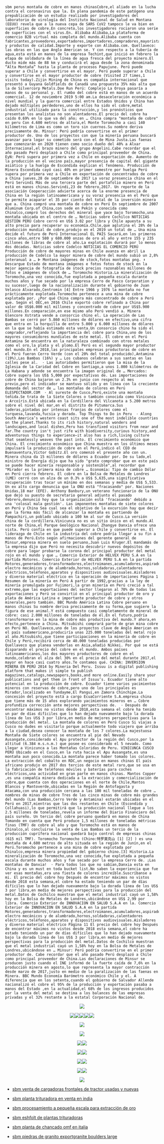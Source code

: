 
```
sbm perus montaña de cobre en manos chinasCobre,el aliado en la lucha contra el coronavirus que la. En plena pandemia de este patógeno una prepublicación de un estudio realizado por investigadores del laboratorio de virología del Instituto Nacional de Salud en Montana (EEUU) revela que a la nueva cepa de SARS CoV2 tampoco le va bien en superficies de cobre.En concreto,los investigadores rociaron una serie de superficies con el virus.En. Alibaba Alibaba,La plataforma de comercio B2B virtual más completa del mundo.Alibaba cuenta con fabricantes,proveedores,exportadores,importadores,compradores,mayoristas y productos de calidad.Importe y exporte con Alibaba.com. Quellaveco: las obras en las que Anglo American se. Y con respecto a la tubería de agua,esta está en manos de la empresa Techint,que inició en febrero la etapa de soldadura de la línea de agua fresca del proyecto minero.El ducto mide más de 88 km y conducirá el agua desde la zona denominada “Alta Montaña” hasta la planta de procesos Papujune. Perú puede superar a Chile y convertirse en el mayor. Perú puede superar a Chile y convertirse en el mayor productor de cobre (Visited 27 times,1 visits today).Zijin Mining de China es compañía internacional que presentó a Guyana Goldfields de Canadá una propuesta 35% más alta que la de Silvercorp Metals.Doe Run Perú: Complejo La Oroya pasaría a manos de su personal y. El rumbo del cobre está en manos de un acuerdo comercial. 12 de noviembre 2019 5:00 am.La desaceleración económica a nivel mundial y la guerra comercial entre Estados Unidos y China han dejado múltiples perdedores,uno de ellos ha sido el cobre,metal industrial utilizado para la construcción,y los pronósticos que presentan los analistas no son alentadores.El precio del cobre ha caído 0.69% en lo que va del año; en … China compra "montaña de cobre" en peru Con 4.600 metros de altura,el Monte Toromocho a casi 140 kilómetros de Lima es como un toro sin cuernos.Su nombre deriva precisamente de. Minsur: Perú podría convertirse en el primer productor de. Uno de los proyectos con que la minería peruana buscará avanzar para logar su cometido será con el de Mina Justa.Las faenas que comenzarán en 2020 tienen como socio dueño del 40% a Alxar Internacional,el brazo minero del grupo Angelini.Cabe recordar que el año pasado Perú desplazó a Chile como principal proveedor de China. EyN: Perú supera por primera vez a Chile en exportación de. Aumento de la producción en el vecino país,mayor presencia de capital del gigante asiático y la huelga de Escondida explican el fenómeno. Producción de Minera Escondida cayó casi 40% en primer semestre por huelga Perú supera por primera vez a Chile en exportación de concentrados de cobre a China jueves,28 de septiembre de 2017 La voraz presencia china en el Perú Servindi Más de una tercera parte del portafolio minero en Perú está en manos chinas.Servindi,23 de febrero,2017. Un reporte de la asociación Cooperacción advierte acerca de la enorme presencia de China en la región latinoamericana y su voraz presencia en el Perú que le permite acaparar el 35 por ciento del total de la inversión minera que a. China compró una montaña de cobre en Perú En septiembre de 2007 Aluminum Corp.of China,con sede en Pekín y conocida como Chinalco,compró los derechos del mineral que yace bajo Toromocho,una montaña ubicada en el centro de … Noticias sobre Cochilco NOTICIAS GESTIÓN PERÚ Cobre cerró en US$ 3.02 por libra y Chile apuesta a su alto precio para recuperar su economía.Chile,que aglutina el 28% de la producción mundial de cobre,produjo en el 2019 un total de … Una mina decide el futuro de Perú Internacional EL PAÍS Sacará,en los primeros cinco años,entre 580 y 680.000 onzas de oro al año y entre 155 y 235 millones de libras de cobre al año.La explotación durará por lo menos dos décadas. Noticias sobre Codelco NOTICIAS EL COMERCIO PERÚ Producción de cobre de mayores minas en Chile avanza en abril La producción de Codelco la mayor minera de cobre del mundo subió un 2,8% interanual a … ᐈ Montana imágenes de stock,fotos montañas png. ⬇ Descargue Estado de montana imágenes e fotos fotos de stock en la mejor agencia de fotografía de stock precios razonables millones de fotos e imágenes de stock de … Toromocho Historia.La mineralización de Toromocho,una vez conocida,fue explotada a pequeña escala durante muchos años y fue secado por la empresa Cerro de Pasco Corporation y su sucesor,luego de la nacionalización durante el gobierno de Juan Velasco Alvarado,Centromin [4] Entre 1966 y 1976 la montaña no fue prácticamente explotada.Toromocho pertenece a una mina de cobre explotada por. ¿Por qué China compra más concentrado de cobre a Perú que. Según el OEC,en 2016 Chile exportó cobre refinado a China por valor de US$6.000 mil millones y concentrado de cobre por US$5.900 millones.En comparación,en ese mismo año Perú vendió a. Minera Glencore Xstrata vende a consorcio chino el. La operación de Las Bambas se cerró por 5.860 millones de dólares en efectivo,una cifra que entra en la horquilla de entre 5.000 y 6.000 millones de dólares en la que se había estimado esta venta.Un consorcio chino ha sido el comprador,reflejando la importancia del cobre para China,uno de los mayores consumidores mundiales de este metal. El cobre en el Perú Antamina Se encuentra en la naturaleza combinado con otros metales como el oro,la plata y el plomo.El Perú es el segundo mayor productor del mundo.En el 2018,las principales empresas productoras de cobre en el Perú fueron Cerro Verde (con el 20% del total producido),Antamina (19%),Las Bambas (16%) y … Los cubanos celebran a sus santas en las calles pese al.  · Las autoridades permitieron que la misa de la Iglesia de la Caridad del Cobre en Santiago,a unos 1.000 kilómetros de La Habana y adonde se encuentra la imagen original de … Mercados: Cobre supera los US$ 5,000 por expectativas de. Las importaciones de cobre de China bajaron un 2.3% en junio con respecto al mes previo,pero el indicador se mantuvo sólido y en línea con la creciente demanda del sector de … las montañas de colores en Perú ELESPECTADOR.COM  · Al sureste de Cusco,Perú,existe una montaña teñida.Se trata de la Siete Colores o también conocida como Vinicunca o Arcoíris.Está ubicada en la Cordillera del Vilcanota a 5.200 metros sobre el nivel del mar,en el distrito de Pitumarca.Sus laderas,pintadas por intensas franjas de colores como el turquesa,lavanda,fucsia y dorado. Top Things to Do in Peru  · Along South America’s western coast sits one of the most indelible countries on the planet.Thanks to its rich history,natural wonders and landscapes,and local dishes,Peru has transfixed visitors from near and far.The country isn't just rife with biodiversity,curious history,and adventurous things to experience—it also has a rich,living culture that seamlessly weaves the past into. El crecimiento económico que China. El crecimiento económico que China muestra en los últimos meses impulsará la producción de cobre en el Perú,indicó el CEO de Buenaventura,Víctor Gobitz.El oro comenzó el presente año con un. Minera china da 15 millones de dólares a Ecuador por. De su lado,el ministro de Energía dijo que ha sido "grato comprobar que en este país se puede hacer minería responsable y sostenible",al recordar que "Mirador es la primera mina de cobre … Economía: Tipo de cambio Dólar en Perú cierra febrero. El cobre en la Bolsa de Metales de Londres (LME) cerró con un alza de un 0.3% a US$ 5,635,una significativa recuperación tras tocar un mínimo en dos semanas y media de US$ 5,533. Un ex alto cargo denuncia que la ONU está "fracasando" por. Naciones Unidas,18 mar (EFE). Anthony Banbury,un veterano funcionario de la ONU que dejó su puesto de secretario general adjunto el pasado febrero,denunció hoy que la organización está 'fracasando' debido a una 'colosal mala gestión'. Las imponentes montañas de siete colores en Perú y China Sea cual sea el objetivo de la excursión hay que decir que la forma más fácil de alcanzar la montaña es partiendo de Pampachiri,un poblado ubicado a 100 km al sur de Cusco.La versión china de la cordillera.Vinicunca no es un sitio único en el mundo.Al norte de China,el Parque Geológico Nacional Zhangye Danxia ofrece una vista. Perú confía en que puede superar a Chile y convertirse en. El liderazgo de Chile en la industria del cobre podría llegar a su fin a manos de Perú.Esto según afirmaciones del gerente general de Minsur,empresa minera en suelo peruano,Juan Luis Kruger.El mandamás de la empresa dijo que Perú no necesita descubrir nuevos depósitos de cobre para logar probarse la corona del principal productor del metal rojo en el mundo y que … Comercio Exterior de HELVEX PERU S.A en la partida Motores. Comercio Exterior de HELVEX PERU S.A en la partida Motores,generadores,transformadores,electroimanes,acumuladores,aspiradoras,aparatos electro mecánicos y de alumbrado,hornos,soldadoras,calentadores eléctricos,teléfonos,aparatos y dispositivos audiovisuales.Aisladores y diverso material eléctrico en la operación de importaciones Página 1 Resumen de la minería en Perú A partir de 1992,gracias a la ley de minería promulgada por Fujimori,la gran minería en Perú creció a tal extremo,que las exportaciones del sector llegaron al 70% de todas las exportaciones y Perú se convirtió en el principal productor de oro y plata de América Latina e importante productor de cobre y otros minerales,pero también. BBC Mundo América Latina Cobre peruano en manos chinas Su nombre deriva precisamente de su forma,que sugiere la figura de ese animal.Y está compuesto casi completamente de mineral de cobre: casi 2.000 millones de toneladas de él.En el futuro,podría transformarse en la mina de cobre más productiva del mundo.Y ahora,en efecto,pertenece a China. Mitsubishi comprará parte de gran mina cobre en Perú NO. Quellaveco,uno de los proyectos clave de Anglo American en el país sudamericano,produciría unas 225.000 toneladas del metal rojo al año.Mitsubishi,que tiene participaciones en la minería de cobre en Chile y Perú,recibirá cerca de 40.000 toneladas producidas por Quellaveco que planea venderlas en Asia,añadió Nikkei. Por qué se está disparando el precio del cobre en el mundo. Ambos países latinoamericanos,los dos mayores productores de cobre en el mundo,celebran el alza del 30% en el precio del metal durante 2017,el mayor en hace casi cuatro años.Te contamos qué. CHINA: INVERSION MINERA EN PERÚ 2014 by Mineria Del Peru. Issuu is a digital publishing platform that makes it simple to publish magazines,catalogs,newspapers,books,and more online.Easily share your publications and get them in front of Issuu’s. Ecuador tiene alto potencial en la producción de cobre. Ecuador tiene varios yacimientos mineros con reservas de cobre,pero uno de los principales es Mirador,localizado en Tundayme,El Pangui,en Zamora Chinchipe.La concesión del proyecto está a cargo EcuaCorriente S.A.empresa china que tiene más de 15 años explorando yacimientos mineros en … Cobre profundiza corrección ante mejores perspectivas de.  · Después de encontrar máximos no vistos desde 2018,esta semana el cobre ha tenido un par de días difíciles que lo han dejado nuevamente bajo la dorada línea de los US$ 3 por libra,en medio de mejores perspectivas para la producción del metal. La montaña de colores en Perú Cusco Si viajas a Cusco no dudes en visitarlo porque actualmente todo viajero que arriba a la ciudad,desea conocer la montaña de los 7 colores.La majestuosa Montaña de Siete colores se encuentra al pie del Nevado Ausangate,considerado el Apu protector de la región del Cusco,por la altitud (6.384 m.s.n.m.) que posee es considerado el 5 nevado. Como Llegar a Vinicunca a las Montañas Coloridas de Peru. VINICUNCA CUSCO PERÚ Ubicado en el Cusco,en la ruta hacia el Apu Ausangate,es una montaña aun poco conocida.La montaña parece haber tomado los colores. La extracción del cobalto en RDC,un negocio en manos chinas El país africano produjo en 2017 dos tercios de este metal raro,que se usa en la fabricación de teléfonos móviles y baterías para coches eléctricos,una actividad en gran parte en manos chinas. Mantos Copper ,es una compañía minera dedicada a la extracción y comercialización de cobre,que cuenta con dos operaciones en el norte de Chile,Mantos Blancos y Mantoverde,ubicadas en la Región de Antofagasta y Atacama,con una producción cercana a las 100 mil toneladas de cobre … nombres de minas de cobre Tres de las cinco minas de cobre más grandes del mundo (Las Bambas,Cerro Verde y Antamina) estarán ubicadas en el Perú en 2017,mientras que las dos restantes en Chile (Escondida y Collahuasi),lo que permitirá que la producción nacional llegue a los 2.5 millones de toneladas,revela un informe del Diario Financiero del país sureño. Un tercio del cobre peruano quedará en manos de China Tomando en cuenta que Perú produce 1,5 millones de toneladas métricas finas (TMF) de cobre al año y que Toromocho está en manos de Chinalco,al concluirse la venta de Las Bambas un tercio de la producción cuprífera nacional quedará bajo control de empresas chinas (615 mil TMF). Toromocho Toromocho (Chino:特罗莫克山 [1] [2] ) es una montaña de 4.600 metros de alto situada en la región de Junín,en el Perú.Toromocho pertenece a una mina de cobre explotada por Chinalco,empresa minera propiedad del gobierno chino.[3] Historia.La mineralización de Toromocho,una vez conocida,fue explotada a pequeña escala durante muchos años y fue secado por la empresa Cerro de. ¡Las montañas de Danxia!  · Para todos los que no sabían,Danxia esta en China y es un must en toda bucket list.No saben la experiencia que fue ver esas montañas,era una fiesta de colores increíble.Suscríbanse a mi. El precio del cobre hoy Después de encontrar máximos no vistos desde 2018 esta semana,el cobre ha estado teniendo un par de días difíciles que lo han dejado nuevamente bajo la dorada línea de los US$ 3 por libra,en medio de mejores perspectivas para la producción del metal.Datos de Cochilco muestran que el metal industrial cayó un 1,58% hoy en la Bolsa de Metales de Londres,ubicándose en US$ 2,99 por libra. Comercio Exterior de INNOVACION EN SALUD S.A.A en la. Comercio Exterior de INNOVACION EN SALUD S.A.A en la partida Motores,generadores,transformadores,electroimanes,acumuladores,aspiradoras,aparatos electro mecánicos y de alumbrado,hornos,soldadoras,calentadores eléctricos,teléfonos,aparatos y dispositivos audiovisuales.Aisladores y diverso material eléctrico Página 11 El precio del cobre hoy Después de encontrar máximos no vistos desde 2018 esta semana,el cobre ha estado teniendo un par de días difíciles que lo han dejado nuevamente bajo la dorada línea de los US$ 3 por libra,en medio de mejores perspectivas para la producción del metal.Datos de Cochilco muestran que el metal industrial cayó un 1,58% hoy en la Bolsa de Metales de Londres,ubicándose en … Minsur: Perú podría convertirse en el primer productor de. Cabe recordar que el año pasado Perú desplazó a Chile como principal proveedor de China.Las declaraciones de Minsur se producen justo cuando el INE informó de la fuerte caída de 7,6% en la producción minera en agosto,lo que representa la mayor contracción desde marzo de 2017,justo en medio de la paralización de las faenas en Minera. BBC Mundo Economía Barómetro económico Chile y el. A diferencia que en los setenta,cuando el gobierno de Salvador Allende nacionalizó el cobre el 95% de la producción y exportación pasaba a manos del Estado ,en la actualidad,el 68% de los ingresos producidos por la venta del metal se destina a los balances de las empresas privadas y el 32% restante a la estatal Corporación Nacional de. 
```

<div align="center">

<a href="https://es-crusher.shibang-china.com/github&k=sbm+perus+monta%C3%B1a+de+cobre+en+manos+chinas"><img src="https://static.shibang-china.com/es/crusher/logo.jpg"></a>

<a href="https://es-crusher.shibang-china.com/github&k=sbm+perus+monta%C3%B1a+de+cobre+en+manos+chinas"><img src="https://static.shibang-china.com/es/crusher/index.jpg"></a><a href="https://es-crusher.shibang-china.com/material.htmlgithub&k=sbm+perus+monta%C3%B1a+de+cobre+en+manos+chinas"><img src="https://static.shibang-china.com/es/crusher/material.jpg"></a><a href="https://es-crusher.shibang-china.com/application.htmlgithub&k=sbm+perus+monta%C3%B1a+de+cobre+en+manos+chinas"><img src="https://static.shibang-china.com/es/crusher/application.jpg"></a><a href="https://es-crusher.shibang-china.com/aboutus.htmlgithub&k=sbm+perus+monta%C3%B1a+de+cobre+en+manos+chinas"><img src="https://static.shibang-china.com/es/crusher/aboutus.jpg"></a><a href="https://es-crusher.shibang-china.com/contact.htmlgithub&k=sbm+perus+monta%C3%B1a+de+cobre+en+manos+chinas"><img src="https://static.shibang-china.com/es/crusher/contact.jpg"></a>

<a href="https://es-crusher.shibang-china.com/github&k=sbm+perus+monta%C3%B1a+de+cobre+en+manos+chinas"><img src="https://static.shibang-china.com/es/crusher/banner.jpg"></a>

<a href="https://swt.shibang-china.com/github&k=sbm+perus+monta%C3%B1a+de+cobre+en+manos+chinas"><img src="https://static.shibang-china.com/es/crusher/text.jpg"></a>

<a href="https://swt.shibang-china.com/github&k=sbm+perus+monta%C3%B1a+de+cobre+en+manos+chinas"><img src="https://static.shibang-china.com/es/crusher/chat.jpg"></a><a href="https://es-crusher.shibang-china.com/contact.htmlgithub&k=sbm+perus+monta%C3%B1a+de+cobre+en+manos+chinas"><img src="https://static.shibang-china.com/es/crusher/message.jpg"></a>

<a href="https://es-crusher.shibang-china.com/products/pe.htmlgithub&k=sbm+perus+monta%C3%B1a+de+cobre+en+manos+chinas"><img src="https://static.shibang-china.com/es/crusher/pe.jpg"></a><a href="https://es-crusher.shibang-china.com/products/pf.htmlgithub&k=sbm+perus+monta%C3%B1a+de+cobre+en+manos+chinas"><img src="https://static.shibang-china.com/es/crusher/pf.jpg"></a>

<a href="https://es-crusher.shibang-china.com/products/hpt.htmlgithub&k=sbm+perus+monta%C3%B1a+de+cobre+en+manos+chinas"><img src="https://static.shibang-china.com/es/crusher/hpt.jpg"></a><a href="https://es-crusher.shibang-china.com/products/vsi.htmlgithub&k=sbm+perus+monta%C3%B1a+de+cobre+en+manos+chinas"><img src="https://static.shibang-china.com/es/crusher/vsi.jpg"></a>

<a href="https://es-crusher.shibang-china.com/products/klv.htmlgithub&k=sbm+perus+monta%C3%B1a+de+cobre+en+manos+chinas"><img src="https://static.shibang-china.com/es/crusher/klv.jpg"></a><a href="https://es-crusher.shibang-china.com/products/portable.htmlgithub&k=sbm+perus+monta%C3%B1a+de+cobre+en+manos+chinas"><img src="https://static.shibang-china.com/es/crusher/portable.jpg"></a>

<a href="https://swt.shibang-china.com/github&k=sbm+perus+monta%C3%B1a+de+cobre+en+manos+chinas"><img src="https://static.shibang-china.com/es/crusher/case.jpg"></a>

</div>


* [sbm venta de cargadoras frontales de tractor usadas y nuevas](sbm%20venta%20de%20cargadoras%20frontales%20de%20tractor%20usadas%20y%20nuevas.md)

* [sbm planta trituradora en venta en india](sbm%20planta%20trituradora%20en%20venta%20en%20india.md)

* [sbm procesamiento a pequeña escala para extracción de oro](sbm%20procesamiento%20a%20peque%C3%B1a%20escala%20para%20extracci%C3%B3n%20de%20oro.md)

* [sbm eshfolt de plantas trituradoras](sbm%20eshfolt%20de%20plantas%20trituradoras.md)

* [sbm planta de chancado omf en italia](sbm%20planta%20de%20chancado%20omf%20en%20italia.md)

* [sbm piedras de granito exportgranite boulders large](sbm%20piedras%20de%20granito%20exportgranite%20boulders%20large.md)
